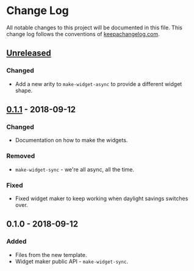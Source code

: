 # Change Log
All notable changes to this project will be documented in this file. This change log follows the conventions of [keepachangelog.com](http://keepachangelog.com/).

## [Unreleased]
### Changed
- Add a new arity to `make-widget-async` to provide a different widget shape.

## [0.1.1] - 2018-09-12
### Changed
- Documentation on how to make the widgets.

### Removed
- `make-widget-sync` - we're all async, all the time.

### Fixed
- Fixed widget maker to keep working when daylight savings switches over.

## 0.1.0 - 2018-09-12
### Added
- Files from the new template.
- Widget maker public API - `make-widget-sync`.

[Unreleased]: https://github.com/your-name/webapp-scratch/compare/0.1.1...HEAD
[0.1.1]: https://github.com/your-name/webapp-scratch/compare/0.1.0...0.1.1
